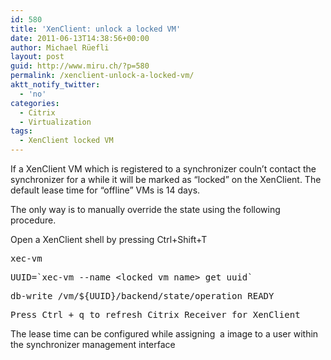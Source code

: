 ```yaml
---
id: 580
title: 'XenClient: unlock a locked VM'
date: 2011-06-13T14:38:56+00:00
author: Michael Rüefli
layout: post
guid: http://www.miru.ch/?p=580
permalink: /xenclient-unlock-a-locked-vm/
aktt_notify_twitter:
  - 'no'
categories:
  - Citrix
  - Virtualization
tags:
  - XenClient locked VM
---
```

If a XenClient VM which is registered to a synchronizer couln&#8217;t contact the synchronizer for a while it will be marked as &#8220;locked&#8221; on the XenClient. The default lease time for &#8220;offline&#8221; VMs is 14 days.

The only way is to manually override the state using the following procedure.

Open a XenClient shell by pressing Ctrl+Shift+T

<pre>xec-vm</pre>

<pre>UUID=`xec-vm --name &lt;locked_vm_name&gt; get uuid`</pre>

<pre>db-write /vm/${UUID}/backend/state/operation READY</pre>

<pre>Press Ctrl + q to refresh Citrix Receiver for XenClient</pre>

The lease time can be configured while assigning  a image to a user within the synchronizer management interface